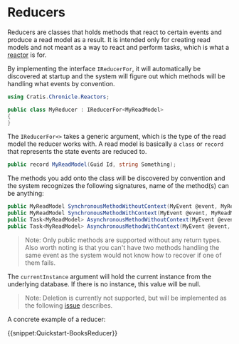 # Reducers

Reducers are classes that holds methods that react to certain events and produce a read model
as a result. It is intended only for creating read models and not meant as a way to react
and perform tasks, which is what a [reactor](./reactors.md) is for.

By implementing the interface `IReducerFor`, it will automatically be discovered at startup and
the system will figure out which methods will be handling what events by convention.

```csharp
using Cratis.Chronicle.Reactors;

public class MyReducer : IReducerFor<MyReadModel>
{
}
```

The `IReducerFor<>` takes a generic argument, which is the type of the read model the reducer works
with. A read model is basically a `class` or `record` that represents the state events are reduced to.

```csharp
public record MyReadModel(Guid Id, string Something);
```

The methods you add onto the class will be discovered by convention and the system recognizes the following
signatures, name of the method(s) can be anything:

```csharp
public MyReadModel SynchronousMethodWithoutContext(MyEvent @event, MyReadModel? currentInstance);
public MyReadModel SynchronousMethodWithContext(MyEvent @event, MyReadModel? currentInstance, EventContext context);
public Task<MyReadModel> AsynchronousMethodWithoutContext(MyEvent @event, MyReadModel? currentInstance);
public Task<MyReadModel> AsynchronousMethodWithContext(MyEvent @event, MyReadModel? currentInstance, EventContext context);
```

> Note: Only public methods are supported without any return types. Also worth noting is that you can't have
> two methods handling the same event as the system would not know how to recover if one of them fails.

The `currentInstance` argument will hold the current instance from the underlying database.
If there is no instance, this value will be null.

> Note: Deletion is currently not supported, but will be implemented as the following [issue](https://github.com/Cratis/Chronicle/issues/1028) describes.

A concrete example of a reducer:

{{snippet:Quickstart-BooksReducer}}
